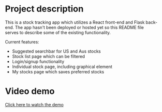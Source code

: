 # Project description

This is a stock tracking app which utilizes a React front-end and Flask back-end. The app hasn't been deployed or hosted yet so this README file serves to describe some of the existing functionality.

Current features:
- Suggested searchbar for US and Aus stocks
- Stock list page which can be filtered
- Login/signup functionality
- Individual stock page, including graphical element
- My stocks page which saves preferred stocks

# Video demo

[Click here to watch the demo](https://github.com/dventura11997/react-flask-stock-tracker/raw/refs/heads/main/assets/Vite%20%2B%20React%20-%20Google%20Chrome%202025-01-24%2016-06-29.mp4)

